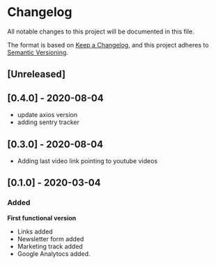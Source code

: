 # Changelog

All notable changes to this project will be documented in this file.

The format is based on [Keep a Changelog](https://keepachangelog.com/en/1.0.0/),
and this project adheres to [Semantic Versioning](https://semver.org/spec/v2.0.0.html).

## [Unreleased]

## [0.4.0] - 2020-08-04

- update axios version
- adding sentry tracker

## [0.3.0] - 2020-08-04

- Adding last video link pointing to youtube videos

## [0.1.0] - 2020-03-04

### Added

**First functional version**

- Links added
- Newsletter form added
- Marketing track added
- Google Analytocs added.
